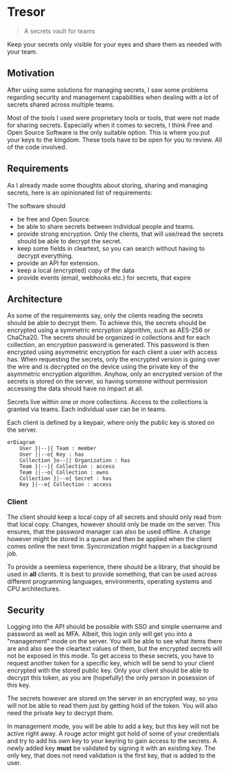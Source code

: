# Tresor

> A secrets vault for teams

Keep your secrets only visible for your eyes and share them as needed with your
team.

## Motivation

After using some solutions for managing secrets, I saw some problems
regarding security and management capabilities when dealing with a lot of
secrets shared across multiple teams.

Most of the tools I used were proprietary tools or tools, that were not made
for sharing secrets. Especially when it comes to secrets, I think Free and
Open Source Software is the only suitable option. This is where you put your
keys to the kingdom. These tools have to be open for you to review. All of
the code involved.

## Requirements

As I already made some thoughts about storing, sharing and managing
secrets, here is an opinionated list of requirements:

The software should

- be free and Open Source.
- be able to share secrets between individual people and teams.
- provide strong encryption. Only the clients, that will use/read the
  secrets should be able to decrypt the secret.
- keep some fields in cleartext, so you can search without having to
  decrypt everything.
- provide an API for extension.
- keep a local (encrypted) copy of the data
- provide events (email, webhooks etc.) for secrets, that expire

## Architecture

As some of the requirements say, only the clients reading the secrets should
be able to decrypt them. To achieve this, the secrets should be encrypted using
a symmetric encryption algorithm, such as AES-256 or ChaCha20. The secrets
should be organized in collections and for each collection, an encryption
password is generated. This password is then encrypted using asymmetric
encryption for each client a user with access has. When requesting the
secrets, only the encrypted version is going over the wire and is decrypted on
the device using the private key of the asymmetric encryption algorithm. Anyhow,
only an encrypted version of the secrets is stored on the server, so having
someone without permission accessing the data should have no impact at all.

Secrets live within one or more collections. Access to the collections is
granted via teams. Each individual user can be in teams.

Each client is defined by a keypair, where only the public key is stored on the
server.

```mermaid
erDiagram
    User }|--|{ Team : member
    User ||--o{ Key : has
    Collection }o--|| Organization : has
    Team }|--|{ Collection : access
    Team ||--o{ Collection : owns
    Collection }|--o{ Secret : has
    Key }|--o{ Collection : access
```

### Client

The client should keep a local copy of all secrets and should only read from
that local copy. Changes, however should only be made on the server. This
ensures, that the password manager can also be used offline. A change however
might be stored in a queue and then be applied when the client comes online the
next time. Syncronization might happen in a background job.

To provide a seemless experience, there should be a library, that should be used
in **all** clients. It is best to provide something, that can be used across
different programming languages, environments, operating systems and CPU
architectures.

## Security

Logging into the API should be possible with SSO and simple username and
password as well as MFA. Albeit, this login only will get you into a
"management" mode on the server. You will be able to see what items there are
and also see the cleartext values of them, but the encrypted secrets will not be
exposed in this mode. To get access to these secrets, you have to request
another token for a specific key, which will be send to your client encrypted
with the stored public key. Only your client should be able to decrypt this
token, as you are (hopefully) the only person in posession of this key.

The secrets however are stored on the server in an encrypted way, so you will
not be able to read them just by getting hold of the token. You will also need
the private key to decrypt them.

In management mode, you will be able to add a key, but this key will not be
active right away. A rouge actor might got hold of some of your credentials and
try to add his own key to your keyring to gain access to the secrets. A newly
added key **must** be validated by signing it with an existing key. The only
key, that does not need validation is the first key, that is added to the user.
